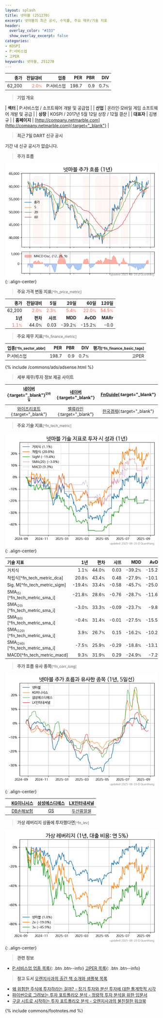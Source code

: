```yaml
---
layout: splash
title: 넷마블 (251270)
excerpt: 넷마블의 최근 공시, 수익률, 주요 재무/기술 지표
header:
  overlay_color: "#333"
  show_overlay_excerpt: false
categories:
- KOSPI
- P:서비스업
- 고PER
keywords: 넷마블, 251270
---
```


| **종가** | **전일대비** | **업종** | **PER** | **PBR** | **DIV** |
| -------: | -----------: | -------: | ------: | ------: | ------: |
| 62,200 | <span style="color: tomato">2.0<small>%</small></span> | P:서비스업 | 198.7 | 0.9 | 0.7<small>%</small> |

<!-- more -->


> **기업 개요**<a id="company"></a>

| <span style="white-space:nowrap;">**섹터**</span> | P:서비스업 / 소프트웨어 개발 및 공급업 |
| <span style="white-space:nowrap;">**산업**</span> | 온라인·모바일 게임 소프트웨어 개발 및 공급 |
| <span style="white-space:nowrap;">**상장**</span> | KOSPI / 2017년 5월 12일 상장 / 12월 결산 |
| <span style="white-space:nowrap;">**대표자**</span> | 김병규 |
| <span style="white-space:nowrap;">**홈페이지**</span> | [http://company.netmarble.com](http://company.netmarble.com){:target="_blank"} |


> **최근 7일 DART 신규 공시**<a id="dart"></a>

기간 내 신규 공시가 없습니다.


> **주가 흐름**<a id="price"></a>

![251270](/stock/images/251270.png){: .align-center}


> **주요 가격 변동 지표**<small>[^fn_price_metric]</small>

| **종가** | **전일대비** | **5일** | **20일** | **60일** | **120일** |
| -------: | -----------: | ------: | -------: | -------: | --------: |
| 62,200 | <span style="color: tomato">2.0<small>%</small></span> | <span style="color: tomato">2.3<small>%</small></span> | <span style="color: tomato">5.4<small>%</small></span> | <span style="color: tomato">22.0<small>%</small></span> | <span style="color: tomato">54.5<small>%</small></span> |
| **1년** | **편차** | **샤프** | **MDD** | **AvDD** | **MARr** |
| <span style="color: tomato">1.1<small>%</small></span> | 44.0<small>%</small> | 0.03 | -39.2<small>%</small> | -15.2<small>%</small> | -0.0 |


> **주요 재무 지표**<small>[^fn_finance_metric]</small>

| **업종**<small>[^fn_sector_abbr]</small> | **PER** | **PBR** | **DIV** | **평가**<small>[^fn_finance_basic_tags]</small> |
| :--------------------------------------- | ------: | ------: | ------: | ----------------------------------------------: |
| P:서비스업 | 198.7 | 0.9 | 0.7<small>%</small> | 고PER |



{% include /commons/ads/adsense.html %}

> **세부 재무/투자 정보 제공 사이트**

| [네이버](https://m.stock.naver.com/domestic/stock/251270/finance/summary){:target="_blank"}<sup><small>모바일</small></sup> | [네이버](https://finance.naver.com/item/coinfo.naver?code=251270){:target="_blank"} | [FnGuide](https://comp.fnguide.com/SVO2/ASP/SVD_Invest.asp?gicode=A251270&MenuYn=Y){:target="_blank"} |
| :---: | :---: | :---: |
| [와이즈리포트](https://comp.wisereport.co.kr/company/c1040001.aspx?cmp_cd=251270){:target="_blank"} | [밸류라인](https://www.valueline.co.kr/finance/summary/251270){:target="_blank"} | [한국경제](https://markets.hankyung.com/stock/251270/financial-summary){:target="_blank"} |


> **주요 기술 지표**<small>[^fn_tech_metric]</small>


![251270](/stock/images/251270_tech.png){: .align-center}

| **기술 지표** | **1년** | **편차** | **샤프** | **MDD** | **AvDD** |
| :------------ | ------: | -----------: | -------: | ------: | -------: |
| 거치식 | 1.1<small>%</small> | 44.0<small>%</small> | 0.03 | -39.2<small>%</small> | -15.2<small>%</small> |
| 적립식[^fn_tech_metric_dca] | 20.8<small>%</small> | 43.4<small>%</small> | 0.48 | -27.9<small>%</small> | -10.1<small>%</small> |
| Sig. M[^fn_tech_metric_sigm] | -19.4<small>%</small> | 33.4<small>%</small> | -0.58 | -45.7<small>%</small> | -25.0<small>%</small> |
| SMA<small><sub>(5)</sub></small>[^fn_tech_metric_sma_i] | -21.8<small>%</small> | 28.6<small>%</small> | -0.76 | -28.7<small>%</small> | -11.6<small>%</small> |
| SMA<small><sub>(20)</sub></small>[^fn_tech_metric_sma_i] | -3.0<small>%</small> | 33.3<small>%</small> | -0.09 | -23.7<small>%</small> | -9.8<small>%</small> |
| SMA<small><sub>(60)</sub></small>[^fn_tech_metric_sma_i] | -0.4<small>%</small> | 31.4<small>%</small> | -0.01 | -27.5<small>%</small> | -15.5<small>%</small> |
| SMA<small><sub>(120)</sub></small>[^fn_tech_metric_sma_i] | 3.9<small>%</small> | 26.7<small>%</small> | 0.15 | -16.2<small>%</small> | -10.2<small>%</small> |
| SMA<small><sub>(240)</sub></small>[^fn_tech_metric_sma_i] | -7.5<small>%</small> | 25.9<small>%</small> | -0.29 | -18.8<small>%</small> | -13.1<small>%</small> |
| MACD[^fn_tech_metric_macd] | 9.3<small>%</small> | 31.9<small>%</small> | 0.29 | -24.9<small>%</small> | -7.2<small>%</small> |


> **주가 흐름 유사 종목**<a id="corr"></a><small>[^fn_corr_long]</small>

![251270](/stock/images/251270_corr.png){: .align-center}

|       | [KG이니시스](/035600/) | [삼성에스디에스](/018260/) | [LX인터내셔널](/001120/) |
| :---: | :------------------------------------: | :------------------------------------: | :------------------------------------: |
|       | [DB손해보험](/005830/) | [GS](/078930/) | [두산퓨얼셀](/336260/) |


> **가상 레버리지 상품에 투자했다면**<a id="2x"></a><small>[^fn_lev]</small>

![251270](/stock/images/251270_2x.png){: .align-center}


> **관련 정보**

- [P:서비스업 업종 목록](/stats/sector/kospi_업종_서비스업_종목/){: .btn .btn--info} [고PER 목록](/fn/fn_high_per/){: .btn .btn--info}

> **참고 도서** [오렌지사과의 출간 책 소개와 샘플북 목록](https://kongdori.tistory.com/691)

- [왜 위험한 주식에 투자하라는 걸까? - 장기 투자와 분산 투자에 대한 통계학적 시각](https://kongdori.tistory.com/421)
- [파이썬으로 그려보는 투자 포트폴리오 분석  - 정량적 투자 분석을 위한 입문서](https://kongdori.tistory.com/643)
- [구글 시트로 시작하는 투자 포트폴리오 분석 - 오렌지사과의 불친절한 워크북](https://kongdori.tistory.com/449)


{% include commons/footnotes.md %}